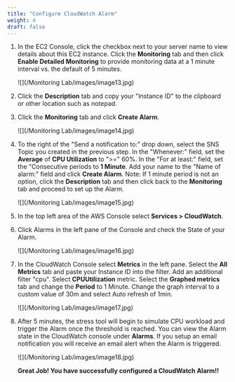 ```yaml
---
title: "Configure CloudWatch Alarm"
weight: 4
draft: false
---
```


1.  In the EC2 Console, click the checkbox next to your server name to
    view details about this EC2 instance. Click the **Monitoring** tab
    and then click **Enable Detailed Monitoring** to provide monitoring
    data at a 1 minute interval vs. the default of 5 minutes.
    
    ![](/Monitoring Lab/images/image13.jpg)

2.  Click the **Description** tab and copy your "Instance ID" to the
    clipboard or other location such as notepad.

3.  Click the **Monitoring** tab and click **Create Alarm**.

    ![](/Monitoring Lab/images/image14.jpg)
    
4.  To the right of the "Send a notification to:" drop down, select the
    SNS Topic you created in the previous step. In the "Whenever:"
    field, set the **Average** of **CPU Utilization** to ">=" 60%. In
    the "For at least:" field, set the "Consecutive periods to **1
    Minute**. Add your name to the "Name of alarm:" field and click
    **Create Alarm**. Note: If 1 minute period is not an option, click
    the **Description** tab and then click back to the **Monitoring**
    tab and proceed to set up the Alarm.

	![](/Monitoring Lab/images/image15.jpg)

5.  In the top left area of the AWS Console select **Services >
    CloudWatch**.

6.  Click Alarms in the left pane of the Console and check the State of
    your Alarm.

	![](/Monitoring Lab/images/image16.jpg)

7.  In the CloudWatch Console select **Metrics** in the left pane.
    Select the **All Metrics** tab and paste your Instance ID into the
    filter. Add an additional filter "cpu". Select **CPUUtilization**
    metric. Select the **Graphed metrics** tab and change the **Period**
    to 1 Minute. Change the graph interval to a custom value of 30m and
    select Auto refresh of 1min.
    
    ![](/Monitoring Lab/images/image17.jpg)

8.  After 5 minutes, the stress tool will begin to simulate CPU workload
    and trigger the Alarm once the threshold is reached. You can view
    the Alarm state in the CloudWatch console under **Alarms**. If you
    setup an email notification you will receive an email alert when the
    Alarm is triggered.
    
    ![](/Monitoring Lab/images/image18.jpg)
    

	**Great Job! You have successfully configured a CloudWatch Alarm!!**

